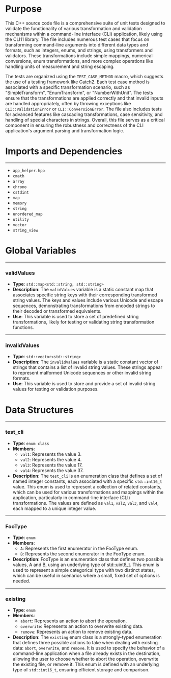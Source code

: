 # Purpose
This C++ source code file is a comprehensive suite of unit tests designed to validate the functionality of various transformation and validation mechanisms within a command-line interface (CLI) application, likely using the CLI11 library. The file includes numerous test cases that focus on transforming command-line arguments into different data types and formats, such as integers, enums, and strings, using transformers and validators. These transformations include simple mappings, numerical conversions, enum transformations, and more complex operations like handling units of measurement and string escaping.

The tests are organized using the `TEST_CASE_METHOD` macro, which suggests the use of a testing framework like Catch2. Each test case method is associated with a specific transformation scenario, such as "SimpleTransform", "EnumTransform", or "NumberWithUnit". The tests ensure that the transformations are applied correctly and that invalid inputs are handled appropriately, often by throwing exceptions like `CLI::ValidationError` or `CLI::ConversionError`. The file also includes tests for advanced features like cascading transformations, case sensitivity, and handling of special characters in strings. Overall, this file serves as a critical component in ensuring the robustness and correctness of the CLI application's argument parsing and transformation logic.
# Imports and Dependencies

---
- `app_helper.hpp`
- `cmath`
- `array`
- `chrono`
- `cstdint`
- `map`
- `memory`
- `string`
- `unordered_map`
- `utility`
- `vector`
- `string_view`


# Global Variables

---
### validValues
- **Type**: `std::map<std::string, std::string>`
- **Description**: The `validValues` variable is a static constant map that associates specific string keys with their corresponding transformed string values. The keys and values include various Unicode and escape sequences, demonstrating transformations from encoded strings to their decoded or transformed equivalents.
- **Use**: This variable is used to store a set of predefined string transformations, likely for testing or validating string transformation functions.


---
### invalidValues
- **Type**: ``std::vector<std::string>``
- **Description**: The `invalidValues` variable is a static constant vector of strings that contains a list of invalid string values. These strings appear to represent malformed Unicode sequences or other invalid string formats.
- **Use**: This variable is used to store and provide a set of invalid string values for testing or validation purposes.


# Data Structures

---
### test\_cli<!-- {{#data_structure:test_cli}} -->
- **Type**: `enum class`
- **Members**:
    - `val1`: Represents the value 3.
    - `val2`: Represents the value 4.
    - `val3`: Represents the value 17.
    - `val4`: Represents the value 37.
- **Description**: The `test_cli` is an enumeration class that defines a set of named integer constants, each associated with a specific `std::int16_t` value. This enum is used to represent a collection of related constants, which can be used for various transformations and mappings within the application, particularly in command-line interface (CLI) transformations. The values are defined as `val1`, `val2`, `val3`, and `val4`, each mapped to a unique integer value.


---
### FooType<!-- {{#data_structure:FooType}} -->
- **Type**: `enum`
- **Members**:
    - `A`: Represents the first enumerator in the FooType enum.
    - `B`: Represents the second enumerator in the FooType enum.
- **Description**: FooType is an enumeration class that defines two possible values, A and B, using an underlying type of std::uint8_t. This enum is used to represent a simple categorical type with two distinct states, which can be useful in scenarios where a small, fixed set of options is needed.


---
### existing<!-- {{#data_structure:existing}} -->
- **Type**: `enum`
- **Members**:
    - `abort`: Represents an action to abort the operation.
    - `overwrite`: Represents an action to overwrite existing data.
    - `remove`: Represents an action to remove existing data.
- **Description**: The `existing` enum class is a strongly-typed enumeration that defines three possible actions to take when dealing with existing data: `abort`, `overwrite`, and `remove`. It is used to specify the behavior of a command-line application when a file already exists in the destination, allowing the user to choose whether to abort the operation, overwrite the existing file, or remove it. This enum is defined with an underlying type of `std::int16_t`, ensuring efficient storage and comparison.


